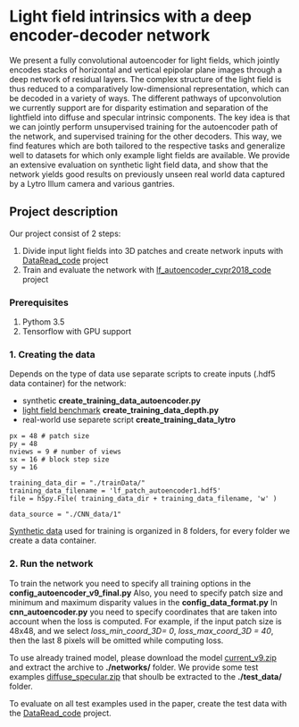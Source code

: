 # Light field intrinsics with a deep encoder-decoder network

We present a fully convolutional autoencoder for light fields,
which jointly encodes stacks of horizontal and vertical
epipolar plane images through a deep network of residual layers.
The complex structure of the light field is thus reduced to
a comparatively low-dimensional representation, which can be decoded
in a variety of ways.
The different pathways of upconvolution we currently support
are for disparity estimation and separation of the lightfield
into diffuse and specular intrinsic components.
The key idea is that we can jointly perform unsupervised training
for the autoencoder path of the network, and supervised training
for the other decoders. This way, we find features which are
both tailored to the respective tasks and generalize
well to datasets for which only example light fields
are available.
We provide an extensive evaluation on synthetic light field
data, and show that the network yields good results
on previously unseen real world data captured by a Lytro Illum camera
and various gantries.

## Project description
Our project consist of 2 steps:

1. Divide input light fields into 3D patches and create network inputs with [DataRead_code](https://github.com/cvia-kn/lf_autoencoder_cvpr2018_code/tree/master/DataRead_code) project
2. Train and evaluate the network with [lf_autoencoder_cvpr2018_code](https://github.com/cvia-kn/lf_autoencoder_cvpr2018_code/tree/master/lf_autoencoder_cvpr2018_code) project

### Prerequisites
1. Pythom 3.5
2. Tensorflow with GPU support

### 1. Creating the data
Depends on the type of data use separate scripts to create inputs (.hdf5 data container) for the network: 
* synthetic **create_training_data_autoencoder.py**
* [light field benchmark](http://hci-lightfield.iwr.uni-heidelberg.de/) **create_training_data_depth.py**
* real-world use separete script **create_training_data_lytro**
```
px = 48 # patch size
py = 48 
nviews = 9 # number of views
sx = 16 # block step size
sy = 16

training_data_dir = "./trainData/"
training_data_filename = 'lf_patch_autoencoder1.hdf5'
file = h5py.File( training_data_dir + training_data_filename, 'w' )

data_source = "./CNN_data/1"
```
[Synthetic data](http://link/) used for training is organized in 8 folders, for every folder we create a data container.

### 2. Run the network
To train the network you need to specify all training options in the **config_autoencoder_v9_final.py**
Also, you need to specify patch size and minimum and maximum disparity values in the **config_data_format.py**
In **cnn_autoencoder.py** you need to specify coordinates that are taken into account when the loss is computed.
For example, if the input patch size is 48x48, and we select *loss_min_coord_3D= 0*, *loss_max_coord_3D = 40*,
then the last 8 pixels will be omitted while computing loss.

To use already trained model, please download the model [current_v9.zip](http://link/) and extract the archive to **./networks/** folder.
We provide some test examples [diffuse_specular.zip](http://link/) that shoulb be extracted to the **./test_data/** folder.

To evaluate on all test examples used in the paper, create the test data with the [DataRead_code](https://github.com/cvia-kn/lf_autoencoder_cvpr2018_code/tree/master/DataRead_code) project.
